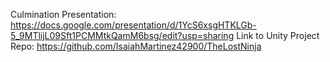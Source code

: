 Culmination Presentation: https://docs.google.com/presentation/d/1YcS6xsgHTKLGb-5_9MTlijL09Sft1PCMMtkQamM6bsg/edit?usp=sharing
Link to Unity Project Repo: https://github.com/IsaiahMartinez42900/TheLostNinja
